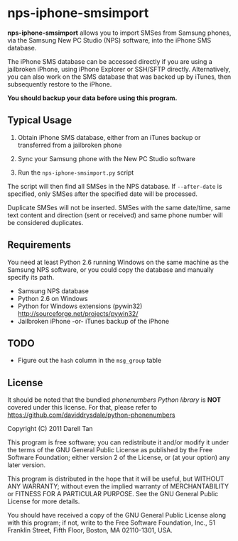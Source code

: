 nps-iphone-smsimport
=====================
**nps-iphone-smsimport** allows you to import SMSes from Samsung phones, 
via the Samsung New PC Studio (NPS) software, into the iPhone SMS database.

The iPhone SMS database can be accessed directly if you are using a 
jailbroken iPhone, using iPhone Explorer or SSH/SFTP directly.
Alternatively, you can also work on the SMS database that was backed 
up by iTunes, then subsequently restore to the iPhone.

**You should backup your data before using this program.**


Typical Usage
--------------
1. Obtain iPhone SMS database, either from an iTunes backup or 
   transferred from a jailbroken phone

2. Sync your Samsung phone with the New PC Studio software

3. Run the `nps-iphone-smsimport.py` script

The script will then find all SMSes in the NPS database. If `--after-date` is 
specified, only SMSes after the specified date will be processed.

Duplicate SMSes will not be inserted. SMSes with the same date/time, same 
text content and direction (sent or received) and same phone number will be 
considered duplicates.


Requirements
-------------
You need at least Python 2.6 running Windows on the same machine as the 
Samsung NPS software, or you could copy the database and manually specify
its path.

- Samsung NPS database
- Python 2.6 on Windows
- Python for Windows extensions (pywin32)   
  <http://sourceforge.net/projects/pywin32/>
- Jailbroken iPhone -or- iTunes backup of the iPhone


TODO
-----
- Figure out the `hash` column in the `msg_group` table


License
--------
It should be noted that the bundled *phonenumbers Python library* is **NOT** 
covered under this license. For that, please refer to 
<https://github.com/daviddrysdale/python-phonenumbers>

Copyright (C) 2011 Darell Tan

This program is free software; you can redistribute it and/or
modify it under the terms of the GNU General Public License
as published by the Free Software Foundation; either version 2
of the License, or (at your option) any later version.

This program is distributed in the hope that it will be useful,
but WITHOUT ANY WARRANTY; without even the implied warranty of
MERCHANTABILITY or FITNESS FOR A PARTICULAR PURPOSE.  See the
GNU General Public License for more details.

You should have received a copy of the GNU General Public License
along with this program; if not, write to the Free Software
Foundation, Inc., 51 Franklin Street, Fifth Floor, Boston, MA  02110-1301, USA.

